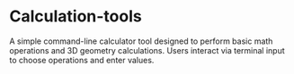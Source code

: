# Calculation-tools
A simple command-line calculator tool designed to perform basic math operations and 3D geometry calculations. Users interact via terminal input to choose operations and enter values.
